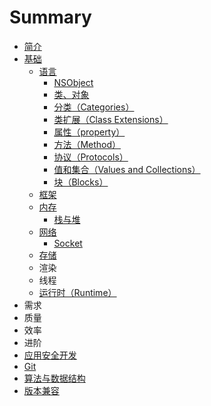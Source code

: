 # Summary

* [简介](README.md)
* [基础](chapter1.md)
  * [语言](chapter1/yu-yan.md)
    * [NSObject](nsobject.md)
    * [类、对象](lei-he-dui-xiang.md)
    * [分类（Categories）](fen-lei-ff08-categories.md)
    * [类扩展（Class Extensions）](lei-kuo-zhan-ff08-class-extensions.md)
    * [属性（property）](chapter1/yu-yan/shu-xing-zi-duan.md)
    * [方法（Method）](fang-fa-ff08-method.md)
    * [协议（Protocols）](xie-yi-ff08-protocols.md)
    * [值和集合（Values and Collections）](zhi-he-ji-he-ff08-values-and-collections.md)
    * [块（Blocks）](kuai-ff08-blocks.md)
  * [框架](chapter1/kuang-jia.md)
  * [内存](chapter1/nei-cun.md)
    * [栈与堆](zhan-yu-dui.md)
  * [网络](chapter1/wang-luo.md)
    * [Socket](chapter1/wang-luo/socket.md)
  * [存储](chapter1/cun-chu.md)
  * 渲染
  * 线程
  * [运行时（Runtime）](chapter1/yun-xing-shi-ff08-runtime.md)
* 需求
* 质量
* 效率
* 进阶
* [应用安全开发](ying-yong-kai-fa-an-quan.md)
* [Git](git.md)
* [算法与数据结构](suan-fa-yu-shu-ju-jie-gou.md)
* [版本兼容](ban-ben-jian-rong.md)

